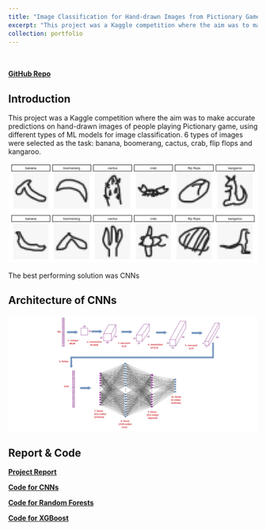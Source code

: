 ```yaml
---
title: "Image Classification for Hand-drawn Images from Pictionary Game"
excerpt: "This project was a Kaggle competition where the aim was to make accurate predictions on hand-drawn images of people playing Pictionary game, using different types of ML models for image classification<br/><br/><img src='/images/pictionary.png'>"
collection: portfolio
---
```

<br/><br/>
[**GitHub Repo**](https://github.com/halannhile/pictionary-image-classification/tree/main)
## Introduction 

This project was a Kaggle competition where the aim was to make accurate predictions on hand-drawn images of people playing Pictionary game, using different types of ML models for image classification. 6 types of images were selected as the task: banana, boomerang, cactus, crab, flip flops and kangaroo. 

<img src="/images/pictionary.png" width="800">

The best performing solution was CNNs 

## Architecture of CNNs 

<img src="/images/CNNs.jpg" width="800">

## Report & Code

[**Project Report**](https://drive.google.com/file/d/16ixifGk9EpleNRpn4dzpcLpX0fuovp9f/view)

[**Code for CNNs**](https://github.com/halannhile/pictionary-image-classification/tree/main/CNNs)

[**Code for Random Forests**](https://github.com/halannhile/pictionary-image-classification/blob/main/Random%20Forests.Rmd)

[**Code for XGBoost**](https://github.com/halannhile/pictionary-image-classification/blob/main/XGBoost.Rmd)
